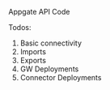 Appgate API Code

Todos:
1.  Basic connectivity
2.  Imports
3.  Exports
4.  GW Deployments
5.  Connector Deployments
